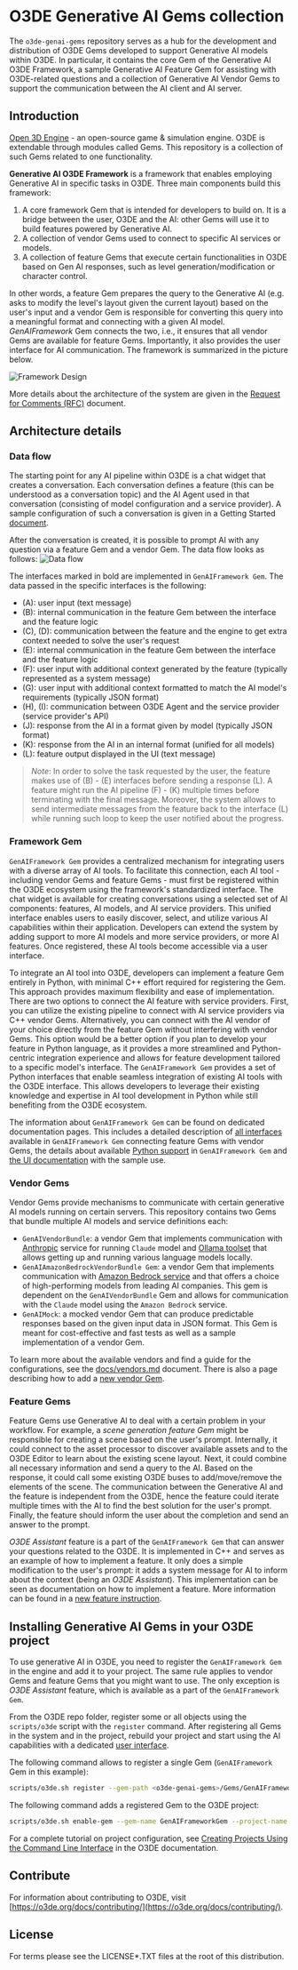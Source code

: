 # O3DE Generative AI Gems collection

The `o3de-genai-gems` repository serves as a hub for the development and distribution of O3DE Gems developed to support Generative AI models within O3DE. In particular, it contains the core Gem of the Generative AI O3DE Framework, a sample Generative AI Feature Gem for assisting with O3DE-related questions and a collection of Generative AI Vendor Gems to support the communication between the AI client and AI server.

## Introduction

[Open 3D Engine](https:://o3de.org) - an open-source game & simulation engine. O3DE is extendable through modules called Gems. This repository is a collection of such Gems related to one functionality.

**Generative AI O3DE Framework** is a framework that enables employing Generative AI in specific tasks in O3DE. Three main components build this framework:
1. A core framework Gem that is intended for developers to build on. It is a bridge between the user, O3DE and the AI: other Gems will use it to build features powered by Generative AI.
2. A collection of vendor Gems used to connect to specific AI services or models.
3. A collection of feature Gems that execute certain functionalities in O3DE based on Gen AI responses, such as level generation/modification or character control.

In other words, a feature Gem prepares the query to the Generative AI (e.g. asks to modify the level's layout given the current layout) based on the user's input and a vendor Gem is responsible for converting this query into a meaningful format and connecting with a given AI model. _GenAIFramework_ Gem connects the two, i.e., it ensures that all vendor Gems are available for feature Gems. Importantly, it also provides the user interface for AI communication. The framework is summarized in the picture below.

![Framework Design](./docs/images/GenAIFramework.png)

More details about the architecture of the system are given in the [Request for Comments (RFC)](https://github.com/o3de/sig-simulation/issues/87) document.

## Architecture details

### Data flow

The starting point for any AI pipeline within O3DE is a chat widget that creates a conversation. Each conversation defines a feature (this can be understood as a conversation topic) and the AI Agent used in that conversation (consisting of model configuration and a service provider). A sample configuration of such a conversation is given in a Getting Started [document](./docs/gettingStarted.md).

After the conversation is created, it is possible to prompt AI with any question via a feature Gem and a vendor Gem. The data flow looks as follows:
![Data flow](./docs/images/pipeline.svg)

The interfaces marked in bold are implemented in `GenAIFramework Gem`. The data passed in the specific interfaces is the following:
* (A): user input (text message)
* (B): internal communication in the feature Gem between the interface and the feature logic
* (C), (D): communication between the feature and the engine to get extra context needed to solve the user's request
* (E): internal communication in the feature Gem between the interface and the feature logic
* (F): user input with additional context generated by the feature (typically represented as a system message)
* (G): user input with additional context formatted to match the AI model's requirements (typically JSON format)
* (H), (I): communication between O3DE Agent and the service provider (service provider's API)
* (J): response from the AI in a format given by model (typically JSON format)
* (K): response from the AI in an internal format (unified for all models)
* (L): feature output displayed in the UI (text message)

> *Note*: In order to solve the task requested by the user, the feature makes use of (B) - (E) interfaces before sending a response (L). A feature might run the AI pipeline (F) - (K) multiple times before terminating with the final message. Moreover, the system allows to send intermediate messages from the feature back to the interface (L) while running such loop to keep the user notified about the progress.

### Framework Gem
`GenAIFramework Gem` provides a centralized mechanism for integrating users with a diverse array of AI tools. To facilitate this connection, each AI tool - including vendor Gems and feature Gems - must first be registered within the O3DE ecosystem using the framework's standardized interface. The chat widget is available for creating conversations using a selected set of AI components: features, AI models, and AI service providers. This unified interface enables users to easily discover, select, and utilize various AI capabilities within their application. Developers can extend the system by adding support to more AI models and more service providers, or more AI features. Once registered, these AI tools become accessible via a user interface. 

To integrate an AI tool into O3DE, developers can implement a feature Gem entirely in Python, with minimal C++ effort required for registering the Gem. This approach provides maximum flexibility and ease of implementation. There are two options to connect the AI feature with service providers. First, you can utilize the existing pipeline to connect with AI service providers via C++ vendor Gems. Alternatively, you can connect with the AI vendor of your choice directly from the feature Gem without interfering with vendor Gems. This option would be a better option if you plan to develop your feature in Python language, as it provides a more streamlined and Python-centric integration experience and allows for feature development tailored to a specific model's interface. The `GenAIFramework Gem` provides a set of Python interfaces that enable seamless integration of existing AI tools with the O3DE interface. This allows developers to leverage their existing knowledge and expertise in AI tool development in Python while still benefiting from the O3DE ecosystem. 

The information about `GenAIFramework Gem` can be found on dedicated documentation pages. This includes a detailed description of [all interfaces](./docs/interfaces.md) available in `GenAIFramework Gem` connecting feature Gems with vendor Gems, the details about available [Python support](./docs/python.md) in `GenAIFramework Gem` and [the UI documentation](./docs/ui.md) with the sample use.

### Vendor Gems
Vendor Gems provide mechanisms to communicate with certain generative AI models running on certain servers. This repository contains two Gems that bundle multiple AI models and service definitions each:
- `GenAIVendorBundle`: a vendor Gem that implements communication with [Anthropic](https://docs.anthropic.com/en/docs/welcome) service for running `Claude` model and [Ollama toolset](https://github.com/ollama/ollama) that allows getting up and running various language models locally.
- `GenAIAmazonBedrockVendorBundle Gem`: a vendor Gem that implements communication with [Amazon Bedrock service](https://aws.amazon.com/bedrock/) and that offers a choice of high-performing models from leading AI companies. This gem is dependent on the `GenAIVendorBundle` Gem and allows for communication with the `Claude` model using the `Amazon Bedrock` service.
- `GenAIMock`: a mocked vendor Gem that can produce predictable responses based on the given input data in JSON format. This Gem is meant for cost-effective and fast tests as well as a sample implementation of a vendor Gem.

To learn more about the available vendors and find a guide for the configurations, see the [docs/vendors.md](./docs/vendors.md) document. There is also a page describing how to add a [new vendor Gem](./docs/newVendor.md). 

### Feature Gems
Feature Gems use Generative AI to deal with a certain problem in your workflow. For example, a _scene generation feature Gem_ might be responsible for creating a scene based on the user's prompt. Internally, it could connect to the asset processor to discover available assets and to the O3DE Editor to learn about the existing scene layout. Next, it could combine all necessary information and send a query to the AI. Based on the response, it could call some existing O3DE buses to add/move/remove the elements of the scene. The communication between the Generative AI and the feature is independent from the O3DE, hence the feature could iterate multiple times with the AI to find the best solution for the user's prompt. Finally, the feature should inform the user about the completion and send an answer to the prompt.

_O3DE Assistant_ feature is a part of the `GenAIFramework Gem` that can answer your questions related to the O3DE. It is implemented in C++ and serves as an example of how to implement a feature. It only does a simple modification to the user's prompt: it adds a system message for AI to inform about the context (being an _O3DE Assistant_). This implementation can be seen as documentation on how to implement a feature. More information can be found in a [new feature instruction](./docs/newFeature.md).

## Installing Generative AI Gems in your O3DE project

To use generative AI in O3DE, you need to register the `GenAIFramework Gem` in the engine and add it to your project. The same rule applies to vendor Gems and feature Gems that you might want to use. The only exception is _O3DE Assistant_ feature, which is available as a part of the `GenAIFramework Gem`. 

From the O3DE repo folder, register some or all objects using the `scripts/o3de` script with the `register` command. After registering all Gems in the system and in the project, rebuild your project and start using the AI capabilities with a dedicated [user interface](./docs/ui.md).

The following command allows to register a single Gem (`GenAIFramework` Gem in this example):
```bash
scripts/o3de.sh register --gem-path <o3de-genai-gems>/Gems/GenAIFramework
```
The following command adds a registered Gem to the O3DE project:
```bash
scripts/o3de.sh enable-gem --gem-name GenAIFrameworkGem --project-name <project name>
```

For a complete tutorial on project configuration, see [Creating Projects Using the Command Line Interface](https://o3de.org/docs/welcome-guide/create/creating-projects-using-cli/) in the O3DE documentation.

## Contribute
For information about contributing to O3DE, visit [https://o3de.org/docs/contributing/](https://o3de.org/docs/contributing/).

## License
For terms please see the LICENSE*.TXT files at the root of this distribution.
